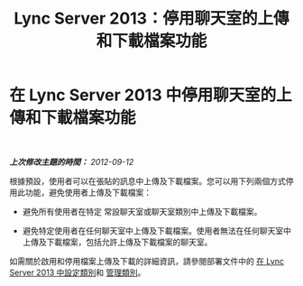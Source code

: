 ﻿---
title: Lync Server 2013：停用聊天室的上傳和下載檔案功能
TOCTitle: 停用聊天室的上傳和下載檔案功能
ms:assetid: c4faffb0-ae6a-47df-ae95-403c7101280f
ms:mtpsurl: https://technet.microsoft.com/zh-tw/library/JJ215882(v=OCS.15)
ms:contentKeyID: 49292244
ms.date: 08/24/2015
mtps_version: v=OCS.15
ms.translationtype: HT
---

# 在 Lync Server 2013 中停用聊天室的上傳和下載檔案功能

 

_**上次修改主題的時間：** 2012-09-12_

根據預設，使用者可以在張貼的訊息中上傳及下載檔案。您可以用下列兩個方式停用此功能，避免使用者上傳及下載檔案：

  - 避免所有使用者在特定 常設聊天室或聊天室類別中上傳及下載檔案。

  - 避免特定使用者在任何聊天室中上傳及下載檔案。使用者無法在任何聊天室中上傳及下載檔案，包括允許上傳及下載檔案的聊天室。

如需關於啟用和停用檔案上傳及下載的詳細資訊，請參閱部署文件中的 [在 Lync Server 2013 中設定類別](lync-server-2013-configure-categories.md)和 [管理類別](manage-categories.md)。

